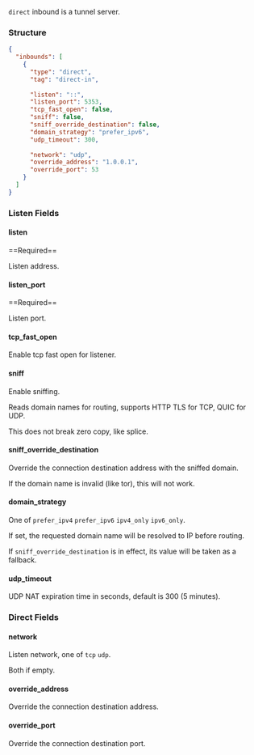 `direct` inbound is a tunnel server.

### Structure

```json
{
  "inbounds": [
    {
      "type": "direct",
      "tag": "direct-in",
      
      "listen": "::",
      "listen_port": 5353,
      "tcp_fast_open": false,
      "sniff": false,
      "sniff_override_destination": false,
      "domain_strategy": "prefer_ipv6",
      "udp_timeout": 300,
      
      "network": "udp",
      "override_address": "1.0.0.1",
      "override_port": 53
    }
  ]
}
```

### Listen Fields

#### listen

==Required==

Listen address.

#### listen_port

==Required==

Listen port.

#### tcp_fast_open

Enable tcp fast open for listener.

#### sniff

Enable sniffing.

Reads domain names for routing, supports HTTP TLS for TCP, QUIC for UDP.

This does not break zero copy, like splice.

#### sniff_override_destination

Override the connection destination address with the sniffed domain.

If the domain name is invalid (like tor), this will not work.

#### domain_strategy

One of `prefer_ipv4` `prefer_ipv6` `ipv4_only` `ipv6_only`.

If set, the requested domain name will be resolved to IP before routing.

If `sniff_override_destination` is in effect, its value will be taken as a fallback.

#### udp_timeout

UDP NAT expiration time in seconds, default is 300 (5 minutes).

### Direct Fields

#### network

Listen network, one of `tcp` `udp`.

Both if empty.

#### override_address

Override the connection destination address.

#### override_port

Override the connection destination port.